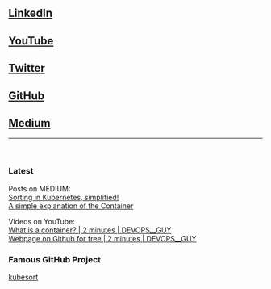
## [LinkedIn](https://www.linkedin.com/in/aathith-rajendran/)
## [YouTube](https://www.youtube.com/channel/UCpLjvmEVR8chkRlvL5JLEhQ?sub_confirmation=1)
## [Twitter](https://twitter.com/devops__guy)
## [GitHub](https://github.com/aathith)
## [Medium](https://medium.com/@aathith2)

---
<br>

### Latest
Posts on MEDIUM:<br>
[Sorting in Kubernetes, simplified!](https://medium.com/@aathith2/sorting-in-kubernetes-simplified-19e39d74bf12?source=friends_link&sk=3852cf5f3458d3630578672839178de9)<br>
[A simple explanation of the Container](https://medium.com/@aathith2/a-simple-explanation-of-the-container-d3544b485c10?source=friends_link&sk=cfbb1175151dcf464e2206b0d94477c2)<br>

Videos on YouTube:<br>
[What is a container? | 2 minutes | DEVOPS__GUY](https://www.youtube.com/watch?v=MmmW2s9uWhc)<br> 
[Webpage on Github for free | 2 minutes | DEVOPS__GUY](https://youtu.be/7ignYIAocNQ)<br>

### Famous GitHub Project
[kubesort](https://github.com/AATHITH/kubesort)
